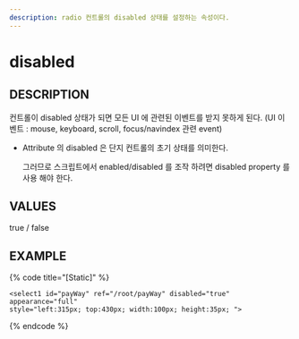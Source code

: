 ```yaml
---
description: radio 컨트롤의 disabled 상태를 설정하는 속성이다.
---
```


# disabled

## DESCRIPTION

컨트롤이 disabled 상태가 되면 모든 UI 에 관련된 이벤트를 받지 못하게 된다. \(UI 이벤트 : mouse, keyboard, scroll, focus/navindex 관련 event\)

* Attribute 의 disabled 은 단지 컨트롤의 초기 상태를 의미한다. 

  그러므로 스크립트에서 enabled/disabled 를 조작 하려면 disabled property 를 사용 해야 한다.

## VALUES

true / false

## EXAMPLE

{% code title="\[Static\]" %}
```markup
<select1 id="payWay" ref="/root/payWay" disabled="true" appearance="full" 
style="left:315px; top:430px; width:100px; height:35px; ">
```
{% endcode %}

